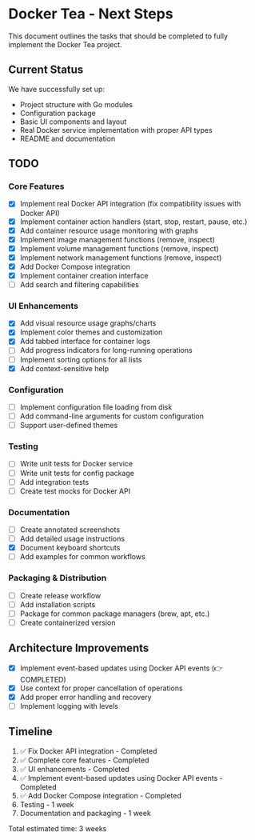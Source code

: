 # Docker Tea - Next Steps

This document outlines the tasks that should be completed to fully implement the Docker Tea project.

## Current Status

We have successfully set up:

- Project structure with Go modules
- Configuration package
- Basic UI components and layout
- Real Docker service implementation with proper API types
- README and documentation

## TODO

### Core Features

- [x] Implement real Docker API integration (fix compatibility issues with Docker API)
- [x] Implement container action handlers (start, stop, restart, pause, etc.)
- [x] Add container resource usage monitoring with graphs
- [x] Implement image management functions (remove, inspect)
- [x] Implement volume management functions (remove, inspect)
- [x] Implement network management functions (remove, inspect)
- [x] Add Docker Compose integration
- [x] Implement container creation interface
- [ ] Add search and filtering capabilities

### UI Enhancements

- [x] Add visual resource usage graphs/charts
- [x] Implement color themes and customization
- [x] Add tabbed interface for container logs
- [ ] Add progress indicators for long-running operations
- [ ] Implement sorting options for all lists
- [x] Add context-sensitive help

### Configuration

- [ ] Implement configuration file loading from disk
- [ ] Add command-line arguments for custom configuration
- [ ] Support user-defined themes

### Testing

- [ ] Write unit tests for Docker service
- [ ] Write unit tests for config package
- [ ] Add integration tests
- [ ] Create test mocks for Docker API

### Documentation

- [ ] Create annotated screenshots
- [ ] Add detailed usage instructions
- [x] Document keyboard shortcuts
- [ ] Add examples for common workflows

### Packaging & Distribution

- [ ] Create release workflow
- [ ] Add installation scripts
- [ ] Package for common package managers (brew, apt, etc.)
- [ ] Create containerized version

## Architecture Improvements

- [x] Implement event-based updates using Docker API events (👉 COMPLETED)
- [x] Use context for proper cancellation of operations
- [x] Add proper error handling and recovery
- [ ] Implement logging with levels

## Timeline

1. ✅ Fix Docker API integration - Completed
2. ✅ Complete core features - Completed
3. ✅ UI enhancements - Completed
4. ✅ Implement event-based updates using Docker API events - Completed
5. ✅ Add Docker Compose integration - Completed
6. Testing - 1 week
7. Documentation and packaging - 1 week

Total estimated time: 3 weeks 